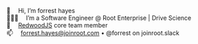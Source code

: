 👋  Hi, I’m forrest hayes  
👨🏻‍💻  I’m a Software Engineer @ Root Enterprise | Drive Science  
🌲  [RedwoodJS](https://www.redwoodjs.com) core team member  
📫  forrest.hayes@joinroot.com &bull; @forrest on joinroot.slack
